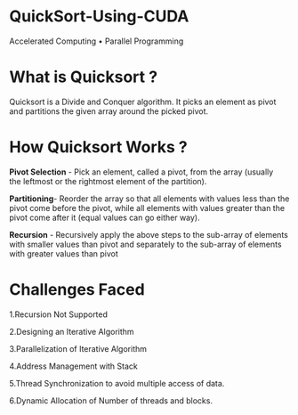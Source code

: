 # QuickSort-Using-CUDA
Accelerated Computing • Parallel Programming

# What is Quicksort ? 
Quicksort is a Divide and Conquer algorithm. It picks an element as pivot and partitions the given array around the picked pivot.

# How Quicksort Works ?

**Pivot Selection** - Pick an element, called a pivot, from the array (usually the leftmost or the rightmost element of the partition).

**Partitioning**- Reorder the array so that all elements with values less than the pivot come before the pivot, while all elements with values greater than the pivot come after it (equal values can go either way).

**Recursion** - Recursively apply the above steps to the sub-array of elements with smaller values than pivot and separately to the sub-array of elements with greater values than pivot

# Challenges  Faced
1.Recursion Not Supported

2.Designing an Iterative Algorithm

3.Parallelization of Iterative Algorithm 

4.Address Management with Stack

5.Thread Synchronization to avoid multiple access of data.

6.Dynamic Allocation of Number of threads and blocks.

